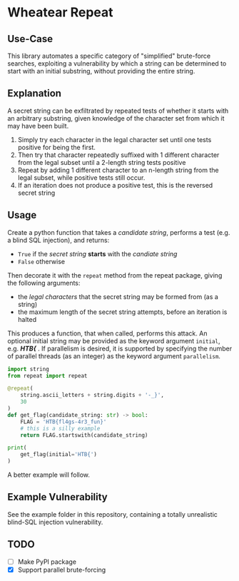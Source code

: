 # Wheatear Repeat

## Use-Case

This library automates a specific category of "simplified" brute-force searches, exploiting
a vulnerability by which a string can be determined to start with an initial substring, without
providing the entire string.

## Explanation

A secret string can be exfiltrated by repeated tests of whether it starts with an arbitrary substring, given knowledge
of the character set from which it may have been built.

1. Simply try each character in the legal character set until one tests positive for being the first.
2. Then try that character repeatedly suffixed with 1 different character from the legal subset until a 2-length string
tests positive
3. Repeat  by adding 1 different character to an n-length string from the legal subset, while positive tests still occur.
4. If an iteration does not produce a positive test, this is the reversed secret string

## Usage

Create a python function that takes a _candidate string_, performs a test (e.g. a blind SQL injection), and returns:

- `True` if the _secret string_ **starts** with the _candiate string_
- `False` otherwise

Then decorate it with the `repeat` method from the repeat package, giving the following arguments:

- the _legal characters_ that the secret string may be formed from (as a string)
- the maximum length of the secret string attempts, before an iteration is halted

This produces a function, that when called, performs this attack. An optional initial string may be provided
as the keyword argument `initial`, e.g. _**HTB{**_ . If parallelism is desired, it is supported by specifying the number of
parallel threads (as an integer) as the keyword argument `parallelism`.


```python
import string
from repeat import repeat

@repeat(
    string.ascii_letters + string.digits + '-_}',
    30
)
def get_flag(candidate_string: str) -> bool:
    FLAG = 'HTB{fl4gs-4r3_fun}'
    # this is a silly example
    return FLAG.startswith(candidate_string)

print(
    get_flag(initial='HTB{')
)
```

A better example will follow.

## Example Vulnerability

See the example folder in this repository, containing a totally unrealistic blind-SQL injection vulnerability.

## TODO

- [ ] Make PyPI package
- [x] Support parallel brute-forcing
